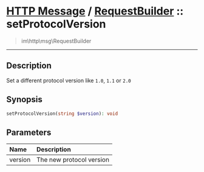 # [HTTP Message](http.md) / [RequestBuilder](http-RequestBuilder.md) :: setProtocolVersion
 > im\http\msg\RequestBuilder
____

## Description
Set a different protocol version like `1.0`, `1.1` or `2.0`

## Synopsis
```php
setProtocolVersion(string $version): void
```

## Parameters
| Name | Description |
| :--- | :---------- |
| version | The new protocol version |
